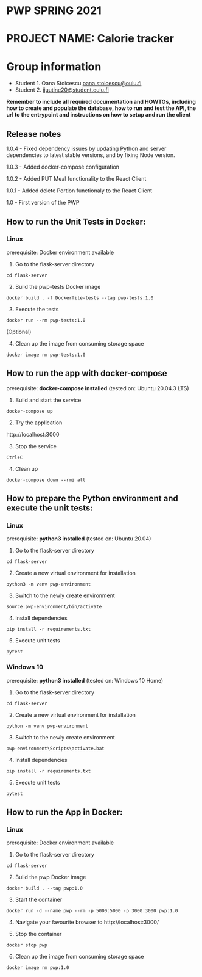 # PWP SPRING 2021
# PROJECT NAME: Calorie tracker
# Group information
* Student 1. Oana Stoicescu oana.stoicescu@oulu.fi
* Student 2. jjuutine20@student.oulu.fi

__Remember to include all required documentation and HOWTOs, including how to create and populate the database, how to run and test the API, the url to the entrypoint and instructions on how to setup and run the client__

## Release notes

1.0.4 - Fixed dependency issues by updating Python and server dependencies to latest stable versions, and by fixing Node version.

1.0.3 - Added docker-compose configuration

1.0.2 - Added PUT Meal functionality to the React Client

1.0.1 - Added delete Portion functionaly to the React Client

1.0 - First version of the PWP

## How to run the Unit Tests in Docker:

### Linux

prerequisite: Docker environment available

1. Go to the flask-server directory

```cd flask-server```

2. Build the pwp-tests Docker image 

```docker build . -f Dockerfile-tests --tag pwp-tests:1.0```

3. Execute the tests

```docker run --rm pwp-tests:1.0```

(Optional)

4. Clean up the image from consuming storage space

```docker image rm pwp-tests:1.0```


## How to run the app with docker-compose

prerequisite: **docker-compose installed** (tested on: Ubuntu 20.04.3 LTS)

1. Build and start the service

```docker-compose up```

2. Try the application

http://localhost:3000

3. Stop the service

```Ctrl+C```

4. Clean up

```docker-compose down --rmi all```


## How to prepare the Python environment and execute the unit tests:

### Linux


prerequisite: **python3 installed** (tested on: Ubuntu 20.04)

1. Go to the flask-server directory

```cd flask-server```

2. Create a new virtual environment for installation

```python3 -m venv pwp-environment```

3. Switch to the newly create environment

```source pwp-environment/bin/activate```

4. Install dependencies

```pip install -r requirements.txt```

5. Execute unit tests

```pytest```


### Windows 10


prerequisite: **python3 installed** (tested on: Windows 10 Home)

1. Go to the flask-server directory

```cd flask-server```

2. Create a new virtual environment for installation

```python -m venv pwp-environment```

3. Switch to the newly create environment

```pwp-environment\Scripts\activate.bat```

4. Install dependencies

```pip install -r requirements.txt```

5. Execute unit tests

```pytest```



## How to run the App in Docker:

### Linux

prerequisite: Docker environment available

1. Go to the flask-server directory

```cd flask-server```

2. Build the pwp Docker image 

```docker build . --tag pwp:1.0```

3. Start the container

```docker run -d --name pwp --rm -p 5000:5000 -p 3000:3000 pwp:1.0```

4. Navigate your favourite browser to http://localhost:3000/

5. Stop the container

```docker stop pwp```

6. Clean up the image from consuming storage space

```docker image rm pwp:1.0```
